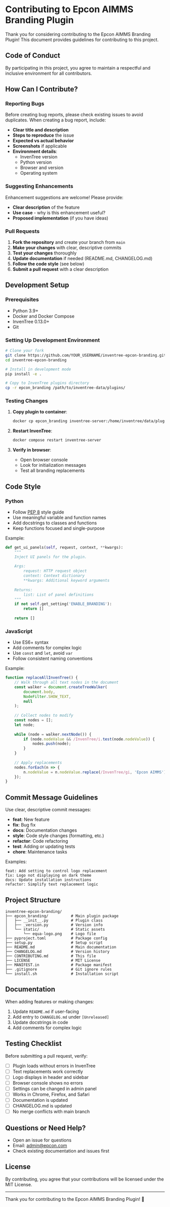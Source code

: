 # Contributing to Epcon AIMMS Branding Plugin

Thank you for considering contributing to the Epcon AIMMS Branding Plugin! This document provides guidelines for contributing to this project.

## Code of Conduct

By participating in this project, you agree to maintain a respectful and inclusive environment for all contributors.

## How Can I Contribute?

### Reporting Bugs

Before creating bug reports, please check existing issues to avoid duplicates. When creating a bug report, include:

- **Clear title and description**
- **Steps to reproduce** the issue
- **Expected vs actual behavior**
- **Screenshots** if applicable
- **Environment details**:
  - InvenTree version
  - Python version
  - Browser and version
  - Operating system

### Suggesting Enhancements

Enhancement suggestions are welcome! Please provide:

- **Clear description** of the feature
- **Use case** - why is this enhancement useful?
- **Proposed implementation** (if you have ideas)

### Pull Requests

1. **Fork the repository** and create your branch from `main`
2. **Make your changes** with clear, descriptive commits
3. **Test your changes** thoroughly
4. **Update documentation** if needed (README.md, CHANGELOG.md)
5. **Follow the code style** (see below)
6. **Submit a pull request** with a clear description

## Development Setup

### Prerequisites

- Python 3.9+
- Docker and Docker Compose
- InvenTree 0.13.0+
- Git

### Setting Up Development Environment

```bash
# Clone your fork
git clone https://github.com/YOUR_USERNAME/inventree-epcon-branding.git
cd inventree-epcon-branding

# Install in development mode
pip install -e .

# Copy to InvenTree plugins directory
cp -r epcon_branding /path/to/inventree-data/plugins/
```

### Testing Changes

1. **Copy plugin to container**:
   ```bash
   docker cp epcon_branding inventree-server:/home/inventree/data/plugins/
   ```

2. **Restart InvenTree**:
   ```bash
   docker compose restart inventree-server
   ```

3. **Verify in browser**:
   - Open browser console
   - Look for initialization messages
   - Test all branding replacements

## Code Style

### Python

- Follow [PEP 8](https://pep8.org/) style guide
- Use meaningful variable and function names
- Add docstrings to classes and functions
- Keep functions focused and single-purpose

Example:
```python
def get_ui_panels(self, request, context, **kwargs):
    """
    Inject UI panels for the plugin.
    
    Args:
        request: HTTP request object
        context: Context dictionary
        **kwargs: Additional keyword arguments
        
    Returns:
        list: List of panel definitions
    """
    if not self.get_setting('ENABLE_BRANDING'):
        return []
    
    return []
```

### JavaScript

- Use ES6+ syntax
- Add comments for complex logic
- Use `const` and `let`, avoid `var`
- Follow consistent naming conventions

Example:
```javascript
function replaceAllInvenTree() {
    // Walk through all text nodes in the document
    const walker = document.createTreeWalker(
        document.body,
        NodeFilter.SHOW_TEXT,
        null
    );
    
    // Collect nodes to modify
    const nodes = [];
    let node;
    
    while (node = walker.nextNode()) {
        if (node.nodeValue && /InvenTree/i.test(node.nodeValue)) {
            nodes.push(node);
        }
    }
    
    // Apply replacements
    nodes.forEach(n => {
        n.nodeValue = n.nodeValue.replace(/InvenTree/gi, 'Epcon AIMMS');
    });
}
```

## Commit Message Guidelines

Use clear, descriptive commit messages:

- **feat**: New feature
- **fix**: Bug fix
- **docs**: Documentation changes
- **style**: Code style changes (formatting, etc.)
- **refactor**: Code refactoring
- **test**: Adding or updating tests
- **chore**: Maintenance tasks

Examples:
```
feat: Add setting to control logo replacement
fix: Logo not displaying on dark theme
docs: Update installation instructions
refactor: Simplify text replacement logic
```

## Project Structure

```
inventree-epcon-branding/
├── epcon_branding/          # Main plugin package
│   ├── __init__.py          # Plugin class
│   ├── _version.py          # Version info
│   └── static/              # Static assets
│       └── equa-logo.png    # Logo file
├── pyproject.toml           # Package config
├── setup.py                 # Setup script
├── README.md                # Main documentation
├── CHANGELOG.md             # Version history
├── CONTRIBUTING.md          # This file
├── LICENSE                  # MIT License
├── MANIFEST.in              # Package manifest
├── .gitignore               # Git ignore rules
└── install.sh               # Installation script
```

## Documentation

When adding features or making changes:

1. Update `README.md` if user-facing
2. Add entry to `CHANGELOG.md` under `[Unreleased]`
3. Update docstrings in code
4. Add comments for complex logic

## Testing Checklist

Before submitting a pull request, verify:

- [ ] Plugin loads without errors in InvenTree
- [ ] Text replacements work correctly
- [ ] Logo displays in header and sidebar
- [ ] Browser console shows no errors
- [ ] Settings can be changed in admin panel
- [ ] Works in Chrome, Firefox, and Safari
- [ ] Documentation is updated
- [ ] CHANGELOG.md is updated
- [ ] No merge conflicts with main branch

## Questions or Need Help?

- Open an issue for questions
- Email: admin@epcon.com
- Check existing documentation and issues first

## License

By contributing, you agree that your contributions will be licensed under the MIT License.

---

Thank you for contributing to the Epcon AIMMS Branding Plugin! 🎨
